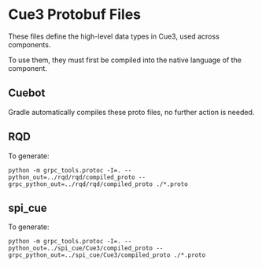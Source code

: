 # Cue3 Protobuf Files

These files define the high-level data types in Cue3, used across components.

To use them, they must first be compiled into the native language of the component.

## Cuebot

Gradle automatically compiles these proto files, no further action is needed.

## RQD

To generate:

```
python -m grpc_tools.protoc -I=. --python_out=../rqd/rqd/compiled_proto --grpc_python_out=../rqd/rqd/compiled_proto ./*.proto
```

## spi_cue

To generate:

```
python -m grpc_tools.protoc -I=. --python_out=../spi_cue/Cue3/compiled_proto --grpc_python_out=../spi_cue/Cue3/compiled_proto ./*.proto
```

